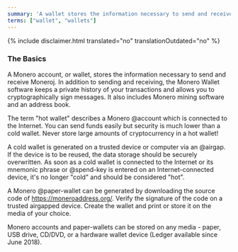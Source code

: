 ```yaml
---
summary: 'A wallet stores the information necessary to send and receive Monero'
terms: ["wallet", "wallets"]
---
```


{% include disclaimer.html translated="no" translationOutdated="no" %}

### The Basics

A Monero account, or wallet, stores the information necessary to send and
receive Moneroj.  In addition to sending and receiving, the Monero Wallet
software keeps a private history of your transactions and allows you to
cryptographically sign messages.  It also includes Monero mining software
and an address book.

The term "hot wallet" describes a Monero @account which is connected to the
Internet.  You can send funds easily but security is much lower than a cold
wallet.  Never store large amounts of cryptocurrency in a hot wallet!

A cold wallet is generated on a trusted device or computer via an @airgap.
If the device is to be reused, the data storage should be securely
overwritten.  As soon as a cold wallet is connected to the Internet or its
mnemonic phrase or @spend-key is entered on an Internet-connected device,
it's no longer "cold" and should be considered "hot".

A Monero @paper-wallet can be generated by downloading the source code of
https://moneroaddress.org/.  Verify the signature of the code on a trusted
airgapped device.  Create the wallet and print or store it on the media of
your choice.

Monero accounts and paper-wallets can be stored on any media - paper, USB
drive, CD/DVD, or a hardware wallet device (Ledger available since June
2018).
